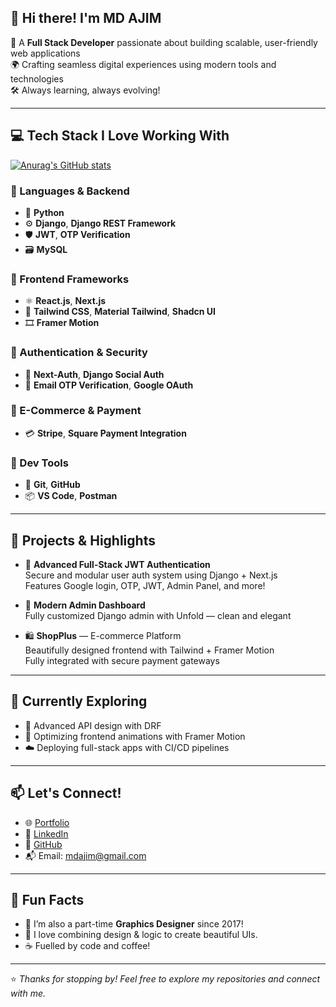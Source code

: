 ## 👋 Hi there! I'm MD AJIM

🎯 A **Full Stack Developer** passionate about building scalable, user-friendly web applications  
🌍 Crafting seamless digital experiences using modern tools and technologies  
🛠️ Always learning, always evolving!

---

## 💻 Tech Stack I Love Working With
[![Anurag's GitHub stats](https://github-readme-stats.vercel.app/api?username=md-ajim)](https://github.com/md-ajim/github-readme-stats)

### 🧠 Languages & Backend
- 🐍 **Python**
- ⚙️ **Django**, **Django REST Framework**
- 🛡️ **JWT**, **OTP Verification**
- 🗃️ **MySQL**

### 🎨 Frontend Frameworks
- ⚛️ **React.js**, **Next.js**
- 🎨 **Tailwind CSS**, **Material Tailwind**, **Shadcn UI**
- 🎞️ **Framer Motion**

### 🔐 Authentication & Security
- 🔑 **Next-Auth**, **Django Social Auth**
- 📧 **Email OTP Verification**, **Google OAuth**

### 🛒 E-Commerce & Payment
- 💳 **Stripe**, **Square Payment Integration**

### 🧰 Dev Tools
- 🔧 **Git**, **GitHub**
- 📦 **VS Code**, **Postman**

---

## 🚀 Projects & Highlights

- 🔐 **Advanced Full-Stack JWT Authentication**  
  Secure and modular user auth system using Django + Next.js  
  Features Google login, OTP, JWT, Admin Panel, and more!

- 💼 **Modern Admin Dashboard**  
  Fully customized Django admin with Unfold — clean and elegant

- 🛍️ **ShopPlus** — E-commerce Platform  
  Beautifully designed frontend with Tailwind + Framer Motion  
  Fully integrated with secure payment gateways

---

## 🌱 Currently Exploring
- 🧠 Advanced API design with DRF
- 🔧 Optimizing frontend animations with Framer Motion
- ☁️ Deploying full-stack apps with CI/CD pipelines

---

## 📫 Let's Connect!

- 🌐 [Portfolio](https://ajim-dev.vercel.app/)  
- 💼 [LinkedIn](https://www.linkedin.com/in/md-ajim-a3a7b027a/)  
- 🐙 [GitHub](https://github.com/md-ajim)  
- 📬 Email: mdajim@gmail.com  

---

## 🧠 Fun Facts

- 📸 I’m also a part-time **Graphics Designer** since 2017!
- 🧩 I love combining design & logic to create beautiful UIs.
- ☕ Fuelled by code and coffee!

---

⭐️ *Thanks for stopping by! Feel free to explore my repositories and connect with me.*

